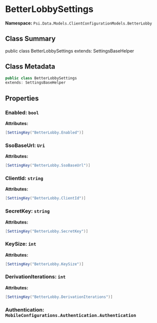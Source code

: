 # BetterLobbySettings

**Namespace:** `Psi.Data.Models.ClientConfigurationModels.BetterLobby`

## Class Summary

public class BetterLobbySettings
extends: SettingsBaseHelper

## Class Metadata

```typescript
public class BetterLobbySettings
extends: SettingsBaseHelper
```

## Properties

### Enabled: `bool`

**Attributes:**
```csharp
[SettingKey("BetterLobby.Enabled")]
```

### SsoBaseUrl: `Uri`

**Attributes:**
```csharp
[SettingKey("BetterLobby.SsoBaseUrl")]
```

### ClientId: `string`

**Attributes:**
```csharp
[SettingKey("BetterLobby.ClientId")]
```

### SecretKey: `string`

**Attributes:**
```csharp
[SettingKey("BetterLobby.SecretKey")]
```

### KeySize: `int`

**Attributes:**
```csharp
[SettingKey("BetterLobby.KeySize")]
```

### DerivationIterations: `int`

**Attributes:**
```csharp
[SettingKey("BetterLobby.DerivationIterations")]
```

### Authentication: `MobileConfigurations.Authentication.Authentication`
